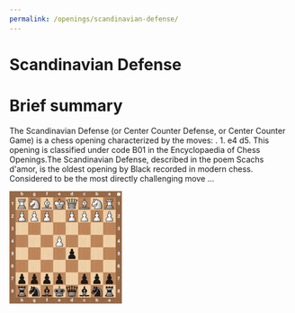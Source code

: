 ```yaml
---
permalink: /openings/scandinavian-defense/
---
```

Scandinavian Defense
====================

# Brief summary


The Scandinavian Defense (or Center Counter Defense, or Center Counter Game) is a chess opening characterized by the moves: . 1. e4 d5. This opening is classified under code B01 in the Encyclopaedia of Chess Openings.The Scandinavian Defense, described in the poem Scachs d'amor, is the oldest opening by Black recorded in modern chess. Considered to be the most directly challenging move ...

<img src="/img/Scandinavian Defense.jpg" width="200"/>

